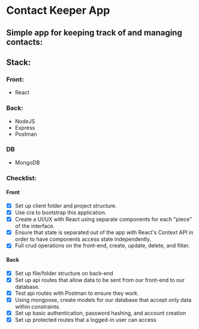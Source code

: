# Contact Keeper App

## Simple app for keeping track of and managing contacts:

## Stack:
### Front:
* React

### Back:
* NodeJS
* Express
* Postman

### DB

* MongoDB

### Checklist:

#### Front

* [X] Set up client folder and project structure.
* [X] Use cra to bootstrap this application.
* [X] Create a UI/UX with React using separate components for each "piece" of the interface.
* [X] Ensure that state is separated out of the app with React's Context API in order to have components access state independently.
* [X] Full crud operations on the front-end, create, update, delete, and filter.

#### Back
* [X] Set up file/folder structure on back-end
* [X] Set up api routes that allow data to be sent from our front-end to our database.
* [X] Test api routes with Postman to ensure they work.
* [X] Using mongoose, create models for our database that accept only data within constraints.
* [X] Set up basic authentication, password hashing, and account creation
* [X] Set up protected routes that a logged-in user can access